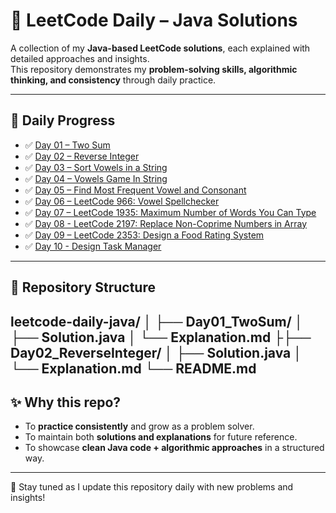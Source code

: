# 🚀 LeetCode Daily – Java Solutions

A collection of my **Java-based LeetCode solutions**, each explained with detailed approaches and insights.  
This repository demonstrates my **problem-solving skills, algorithmic thinking, and consistency** through daily practice.  

---

## 📅 Daily Progress

- ✅ [Day 01 – Two Sum](Day01_TwoSum)  
- ✅ [Day 02 – Reverse Integer](Day02_ReverseInteger) 
- ✅ [Day 03 – Sort Vowels in a String](Day03_SortVowelsInString/explanation.md) 
- ✅ [Day 04 – Vowels Game In String](Day04_VowelsGameInString/Explanation.md)
- ✅ [Day 05 – Find Most Frequent Vowel and Consonant](Day05_FindMostFrequentVowelAndConsonant/Explanation.md)
- ✅ [Day 06 – LeetCode 966: Vowel Spellchecker](Day06_VowelSpellchecker/explanation.md)  
- ✅ [Day 07 – LeetCode 1935: Maximum Number of Words You Can Type](Day07_MaximumWordsTyped/explanation.md)  
- ✅ [Day 08 - LeetCode 2197: Replace Non-Coprime Numbers in Array](Day08_ReplaceNonCoprime/explanation.md)  
- ✅ [Day 09 – LeetCode 2353: Design a Food Rating System](Day09_DesignFoodRatingSystem/explanation.md)  
- ✅ [Day 10 - Design Task Manager](Day10_DesignTaskManager/explanation.md)



---

## 📌 Repository Structure

leetcode-daily-java/
│
├── Day01_TwoSum/
│   ├── Solution.java
│   └── Explanation.md
├├── Day02_ReverseInteger/
│   ├── Solution.java
│   └── Explanation.md
└── README.md
---

## ✨ Why this repo?

- To **practice consistently** and grow as a problem solver.  
- To maintain both **solutions and explanations** for future reference.  
- To showcase **clean Java code + algorithmic approaches** in a structured way.  

---

🔔 Stay tuned as I update this repository daily with new problems and insights!  
